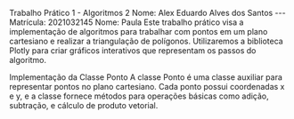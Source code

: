 Trabalho Prático 1 - Algoritmos 2
Nome: Alex Eduardo Alves dos Santos --- Matrícula: 2021032145
Nome: Paula
Este trabalho prático visa a implementação de algoritmos para trabalhar com pontos em um plano cartesiano e realizar a triangulação de polígonos. Utilizaremos a biblioteca Plotly para criar gráficos interativos que representam os passos do algoritmo.

Implementação da Classe Ponto
A classe Ponto é uma classe auxiliar para representar pontos no plano cartesiano. Cada ponto possui coordenadas x e y, e a classe fornece métodos para operações básicas como adição, subtração, e cálculo de produto vetorial.
